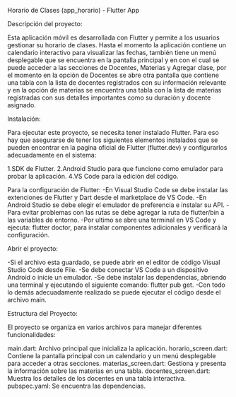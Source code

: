 Horario de Clases (app_horario) - Flutter App

Descripción del proyecto:

Esta aplicación móvil es desarrollada con Flutter y permite a los usuarios gestionar su horario de clases. Hasta el momento la aplicación contiene un calendario interactivo para visualizar las fechas, también tiene un menú desplegable que se encuentra en la pantalla principal y en con el cual se puede acceder a las secciones de Docentes, Materias y Agregar clase, por el momento en la opción de Docentes se abre otra pantalla que contiene una tabla con la lista de docentes registrados con su información relevante  y en la opción de materias se encuentra una tabla con la lista de materias registradas con sus detalles importantes como su duración y docente asignado.


Instalación:

Para ejecutar este proyecto, se necesita tener instalado Flutter. Para eso hay que asegurarse de tener los siguientes elementos instalados que se pueden encontrar en la pagina oficial de Flutter (flutter.dev) y configurarlos adecuadamente en el sistema:

1.SDK de Flutter.
2.Android Studio para que funcione como emulador para probar la aplicación.
4.VS Code para la edición del código.

Para la configuración de Flutter: 
-En Visual Studio Code se debe instalar las extenciones de Flutter y Dart desde el marketplace de VS Code.
-En Android Studio se debe elegir el emulador de preferencia e instalar su API. 
-Para evitar problemas con las rutas se debe agregar la ruta de flutter/bin a las variables de entorno. 
-Por ultimo se abre una terminal en VS Code y ejecuta: flutter doctor, para instalar componentes adicionales y verificará la configuración.


Abrir el proyecto:

-Si el archivo esta guardado, se puede abrir en el editor de código Visual Studio Code desde File.
-Se debe conectar VS Code a un dispositivo Android o inicie un emulador.
-Se debe instalar las dependencias, abriendo una terminal y ejecutando el siguiente comando: flutter pub get.
-Con todo lo demás adecuadamente realizado se puede ejecutar el código desde el archivo main.


Estructura del Proyecto:

El proyecto se organiza en varios archivos para manejar diferentes funcionalidades:

main.dart: Archivo principal que inicializa la aplicación.
horario_screen.dart: Contiene la pantalla principal con un calendario y un menú desplegable para acceder a otras secciones.
materias_screen.dart: Gestiona y presenta la información sobre las materias en una tabla.
docentes_screen.dart: Muestra los detalles de los docentes en una tabla interactiva.
pubspec.yaml: Se encuentra las dependencias.
